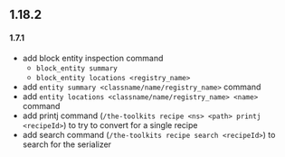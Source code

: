 ## 1.18.2

#### 1.7.1

- add block entity inspection command
    - `block_entity summary`
    - `block_entity locations <registry_name>`
- add `entity summary <classname/name/registry_name>` command
- add `entity locations <classname/name/registry_name> <name>` command
- add printj command (`/the-toolkits recipe <ns> <path> printj <recipeId>`) to try to convert for a single recipe
- add search command (`/the-toolkits recipe search <recipeId>`) to search for the serializer

